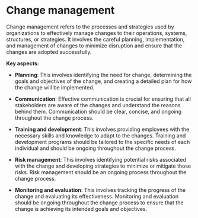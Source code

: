 # Change management

Change management refers to the processes and strategies used by organizations to effectively manage changes to their operations, systems, structures, or strategies. It involves the careful planning, implementation, and management of changes to minimize disruption and ensure that the changes are adopted successfully.

**Key aspects:**

* **Planning**: This involves identifying the need for change, determining the goals and objectives of the change, and creating a detailed plan for how the change will be implemented.

* **Communication**: Effective communication is crucial for ensuring that all stakeholders are aware of the changes and understand the reasons behind them. Communication should be clear, concise, and ongoing throughout the change process.

* **Training and development**: This involves providing employees with the necessary skills and knowledge to adapt to the changes. Training and development programs should be tailored to the specific needs of each individual and should be ongoing throughout the change process.

* **Risk management**: This involves identifying potential risks associated with the change and developing strategies to minimize or mitigate those risks. Risk management should be an ongoing process throughout the change process.

* **Monitoring and evaluation**: This involves tracking the progress of the change and evaluating its effectiveness. Monitoring and evaluation should be ongoing throughout the change process to ensure that the change is achieving its intended goals and objectives.
